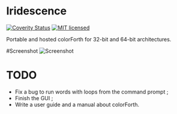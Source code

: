 # Iridescence

[![Coverity Status](https://scan.coverity.com/projects/12429/badge.svg)](https://scan.coverity.com/projects/12429)
[![MIT licensed](https://img.shields.io/badge/license-MIT-blue.svg)](./LICENSE.md)


Portable and hosted colorForth for 32-bit and 64-bit architectures.

#Screenshot
![Screenshot](https://raw.githubusercontent.com/narke/Iridescence/master/docs/screenshots/iridescence.png "Iridescence")


# TODO
- Fix a bug to run words with loops from the command prompt ;
- Finish the GUI ;
- Write a user guide and a manual about colorForth.
